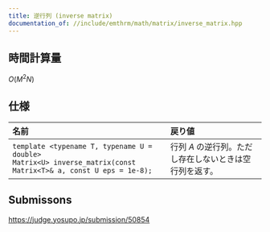 ```yaml
---
title: 逆行列 (inverse matrix)
documentation_of: //include/emthrm/math/matrix/inverse_matrix.hpp
---
```



## 時間計算量

$O(M^2 N)$


## 仕様

|名前|戻り値|
|:--|:--|
|`template <typename T, typename U = double>`<br>`Matrix<U> inverse_matrix(const Matrix<T>& a, const U eps = 1e-8);`|行列 $A$ の逆行列。ただし存在しないときは空行列を返す。|


## Submissons

https://judge.yosupo.jp/submission/50854
